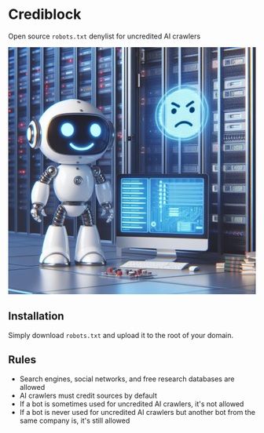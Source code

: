 # Crediblock

Open source `robots.txt` denylist for uncredited AI crawlers

![a happy AI robot standing in front of an unhappy server and trying to access it from a computer](image.jpeg)

## Installation

Simply download `robots.txt` and upload it to the root of your domain.

## Rules

- Search engines, social networks, and free research databases are allowed
- AI crawlers must credit sources by default
- If a bot is sometimes used for uncredited AI crawlers, it's not allowed
- If a bot is never used for uncredited AI crawlers but another bot from the
  same company is, it's still allowed
